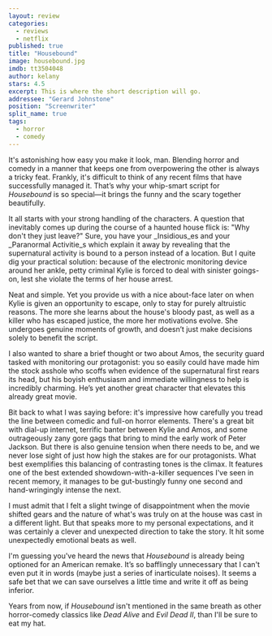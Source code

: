 ```yaml
---
layout: review
categories: 
  - reviews
  - netflix
published: true
title: "Housebound"
image: housebound.jpg
imdb: tt3504048
author: kelany
stars: 4.5
excerpt: This is where the short description will go.
addressee: "Gerard Johnstone"
position: "Screenwriter"
split_name: true
tags: 
  - horror
  - comedy
---
```


It's astonishing how easy you make it look, man. Blending horror and comedy in a manner that keeps one from overpowering the other is always a tricky feat. Frankly, it's difficult to think of any recent films that have successfully managed it. That’s why your whip-smart script for _Housebound_ is so special—it brings the funny and the scary together beautifully. 

It all starts with your strong handling of the characters. A question that inevitably comes up during the course of a haunted house flick is: "Why don't they just leave?" Sure, you have your _Insidious_es and your _Paranormal Activitie_s which explain it away by revealing that the supernatural activity is bound to a person instead of a location. But I quite dig your practical solution: because of the electronic monitoring device around her ankle, petty criminal Kylie is forced to deal with sinister goings-on, lest she violate the terms of her house arrest.  

Neat and simple. Yet you provide us with a nice about-face later on when Kylie is given an opportunity to escape, only to stay for purely altruistic reasons. The more she learns about the house's bloody past, as well as a killer who has escaped justice, the more her motivations evolve. She undergoes genuine moments of growth, and doesn’t just make decisions solely to benefit the script.

I also wanted to share a brief thought or two about Amos, the security guard tasked with monitoring our protagonist: you so easily could have made him the stock asshole who scoffs when evidence of the supernatural first rears its head, but his boyish enthusiasm and immediate willingness to help is incredibly charming. He’s yet another great character that elevates this already great movie.

Bit back to what I was saying before: it's impressive how carefully you tread the line between comedic and full-on horror elements. There's a great bit with dial-up internet, terrific banter between Kylie and Amos, and some outrageously zany gore gags that bring to mind the early work of Peter Jackson. But there is also genuine tension when there needs to be, and we never lose sight of just how high the stakes are for our protagonists. What best exemplifies this balancing of contrasting tones is the climax. It features one of the best extended showdown-with-a-killer sequences I've seen in recent memory, it manages to be gut-bustingly funny one second and hand-wringingly intense the next.

I must admit that I felt a slight twinge of disappointment when the movie shifted gears and the nature of what's was truly on at the house was cast in a different light. But that speaks more to my personal expectations, and it was certainly a clever and unexpected direction to take the story. It hit some unexpectedly emotional beats as well.

I'm guessing you've heard the news that _Housebound_ is already being optioned for an American remake. It’s so bafflingly unnecessary that I can't even put it in words (maybe just a series of inarticulate noises). It seems a safe bet that we can save ourselves a little time and write it off as being inferior.  

Years from now, if _Housebound_ isn't mentioned in the same breath as other horror-comedy classics like _Dead Alive_ and _Evil Dead II_, than I'll be sure to eat my hat.